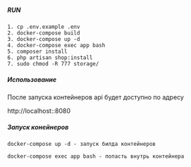 ##### RUN

```
1. cp .env.example .env
2. docker-compose build
3. docker-compose up -d
4. docker-compose exec app bash
5. composer install
6. php artisan shop:install
7. sudo chmod -R 777 storage/
```

##### Использование

После запуска контейнеров api будет доступно по адресу

http://localhost::8080

##### Запуск конейнеров

```
docker-compose up -d - запуск билда контейнеров

docker-compose exec app bash - попасть внутрь контейнера
```
